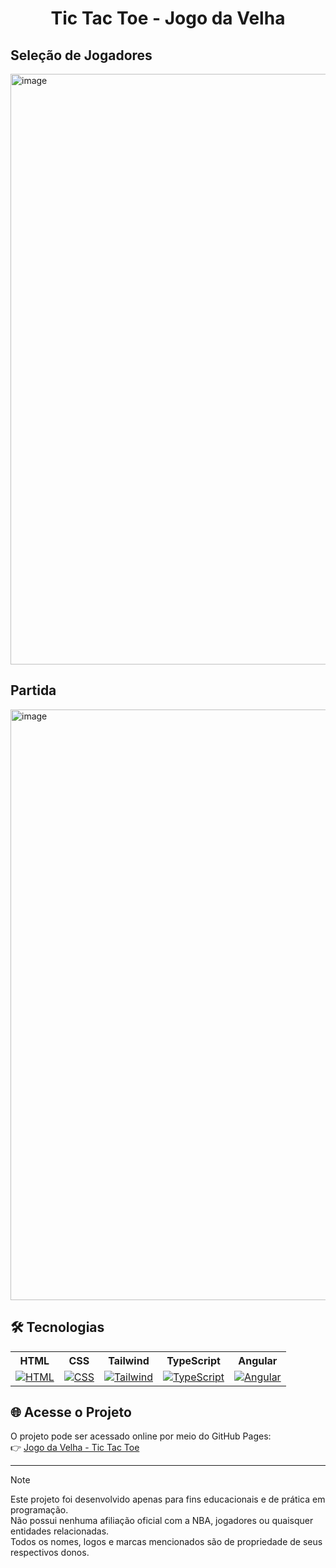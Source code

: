 <h1 align="center"> Tic Tac Toe - Jogo da Velha </h1>

<h2>Seleção de Jogadores</h2>
<img width="1920" height="945" alt="image" src="https://github.com/user-attachments/assets/8aa8e715-454f-4fe2-8cf8-768347ed9ed3" />

<h2>Partida</h2>
<img width="1920" height="945" alt="image" src="https://github.com/user-attachments/assets/a343979c-f3cb-420e-8aa1-3db719190304" />

## 🛠 Tecnologias

<div align="center">
  <table>
    <tr>
      <th>HTML</th>
      <th>CSS</th>
      <th>Tailwind</th>
      <th>TypeScript</th>
  	  <th>Angular</th>
    </tr>
    <tr>
      <td align="center"><a href="https://skillicons.dev"><img src="https://skillicons.dev/icons?i=html" alt="HTML"></a></td>
      <td align="center"><a href="https://skillicons.dev"><img src="https://skillicons.dev/icons?i=css" alt="CSS"></a></td>
      <td align="center"><a href="https://skillicons.dev"><img src="https://skillicons.dev/icons?i=tailwind" alt="Tailwind"></a></td>
      <td align="center"><a href="https://skillicons.dev"><img src="https://skillicons.dev/icons?i=typescript" alt="TypeScript"></a></td>
  	  <td align="center"><a href="https://skillicons.dev"><img src="https://skillicons.dev/icons?i=angular" alt="Angular"></a></td>
    </tr>
  </table>
</div>

## 🌐 Acesse o Projeto
O projeto pode ser acessado online por meio do GitHub Pages: <br>
👉 [Jogo da Velha - Tic Tac Toe](https://joaocriminacio.github.io/TicTacToe/)

---

> [!NOTE]
> Este projeto foi desenvolvido apenas para fins educacionais e de prática em programação.  
> Não possui nenhuma afiliação oficial com a NBA, jogadores ou quaisquer entidades relacionadas.  
> Todos os nomes, logos e marcas mencionados são de propriedade de seus respectivos donos.
